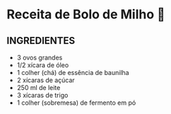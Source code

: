 # Receita de Bolo de Milho :corn:



## INGREDIENTES

- 3 ovos grandes
- 1/2 xícara de óleo
- 1 colher (chá) de essência de baunilha
- 2 xícaras de açúcar
- 250 ml de leite
- 3 xícaras de trigo
- 1 colher (sobremesa) de fermento em pó

